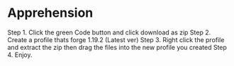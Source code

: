 # Apprehension

Step 1. Click the green Code button and click download as zip
Step 2. Create a profile thats forge 1.19.2 (Latest ver)
Step 3. Right click the profile and extract the zip then drag the files into the new profile you created
Step 4. Enjoy.
